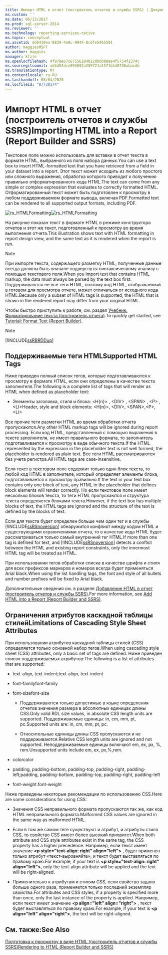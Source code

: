 ```yaml
---
title: Импорт HTML в отчет (построитель отчетов и службы SSRS) | Документы Майкрософт
ms.custom: ''
ms.date: 06/13/2017
ms.prod: sql-server-2014
ms.reviewer: ''
ms.technology: reporting-services-native
ms.topic: conceptual
ms.assetid: dd0410ea-8839-4e8c-9944-8cdfe5465591
author: maggiesMSFT
ms.author: maggies
manager: kfile
ms.openlocfilehash: 4f978e67c67556184012db6b809e4f5754f2374c
ms.sourcegitcommit: ad4d92dce894592a259721a1571b1d8736abacdb
ms.translationtype: MT
ms.contentlocale: ru-RU
ms.lasthandoff: 08/04/2020
ms.locfileid: "87730174"
---
```

# <a name="importing-html-into-a-report-report-builder-and-ssrs"></a><span data-ttu-id="b0075-102">Импорт HTML в отчет (построитель отчетов и службы SSRS)</span><span class="sxs-lookup"><span data-stu-id="b0075-102">Importing HTML into a Report (Report Builder and SSRS)</span></span>
  <span data-ttu-id="b0075-103">Текстовое поле можно использовать для вставки в отчет текста в формате HTML, выбранного из поля набора данных.</span><span class="sxs-lookup"><span data-stu-id="b0075-103">You can use a text box to insert HTML-formatted text that you have retrieved from a field in your dataset into a report.</span></span> <span data-ttu-id="b0075-104">Этот текст может исходить из любого простого или сложного выражения, обработка которого приводит к получению правильно отформатированного кода HTML.</span><span class="sxs-lookup"><span data-stu-id="b0075-104">The text can come from any simple or complex expression that evaluates to correctly formatted HTML.</span></span> <span data-ttu-id="b0075-105">Отформатированный текст может быть подготовлен к просмотру в любом поддерживаемом формате вывода, включая PDF.</span><span class="sxs-lookup"><span data-stu-id="b0075-105">Formatted text can be rendered to all supported output formats, including PDF.</span></span>  
  
 <span data-ttu-id="b0075-106">![rs_HTMLFormatting](../media/rs-htmlformatting.gif "rs_HTMLFormatting")</span><span class="sxs-lookup"><span data-stu-id="b0075-106">![rs_HTMLFormatting](../media/rs-htmlformatting.gif "rs_HTMLFormatting")</span></span>  
  
 <span data-ttu-id="b0075-107">На рисунке показан текст в формате HTML в режиме конструктора отчетов и этот же текст, подготовленный к просмотру во время выполнения отчета.</span><span class="sxs-lookup"><span data-stu-id="b0075-107">This illustration shows text with HTML formatting in report design view, and the same text as it is rendered when the report is run.</span></span>  
  
> [!NOTE]  
>  <span data-ttu-id="b0075-108">При импорте текста, содержащего разметку HTML, полученные данные всегда должны быть вначале подвергнуты синтаксическому анализу с помощью текстового поля.</span><span class="sxs-lookup"><span data-stu-id="b0075-108">When you import text that contains HTML markup, the data must always be parsed by the text box first.</span></span> <span data-ttu-id="b0075-109">Поддерживаются не все теги HTML, поэтому код HTML, отображаемый в готовом для просмотра отчете, может отличаться от исходного кода HTML.</span><span class="sxs-lookup"><span data-stu-id="b0075-109">Because only a subset of HTML tags is supported, the HTML that is shown in the rendered report may differ from your original HTML.</span></span>  
  
 <span data-ttu-id="b0075-110">Чтобы быстро приступить к работе, см. раздел [Учебник. Форматирование текста (построитель отчета)](../tutorial-format-text-report-builder.md).</span><span class="sxs-lookup"><span data-stu-id="b0075-110">To quickly get started, see [Tutorial: Format Text &#40;Report Builder&#41;](../tutorial-format-text-report-builder.md).</span></span>  
  
> [!NOTE]  
>  [!INCLUDE[ssRBRDDup](../../includes/ssrbrddup-md.md)]  
  
## <a name="supported-html-tags"></a><span data-ttu-id="b0075-111">Поддерживаемые теги HTML</span><span class="sxs-lookup"><span data-stu-id="b0075-111">Supported HTML Tags</span></span>  
 <span data-ttu-id="b0075-112">Ниже приведен полный список тегов, которые подготавливаются к просмотру в формате HTML, если они определены в качестве текста заполнителя.</span><span class="sxs-lookup"><span data-stu-id="b0075-112">The following is a complete list of tags that will render as HTML when defined as placeholder text:</span></span>  
  
-   <span data-ttu-id="b0075-113">Элементы заголовка, стиля и блока: \<H{n}> , \<DIV> , \<SPAN> , \<P> ,\<LI></span><span class="sxs-lookup"><span data-stu-id="b0075-113">Header, style and block elements: \<H{n}>, \<DIV>, \<SPAN>,\<P>, \<LI></span></span>  
  
 <span data-ttu-id="b0075-114">Все прочие теги разметки HTML во время обработки отчета пропускаются.</span><span class="sxs-lookup"><span data-stu-id="b0075-114">Any other HTML markup tags will be ignored during report processing.</span></span> <span data-ttu-id="b0075-115">Если код HTML, представленный с помощью выражения в тексте заполнителя, не имеет правильного формата, то заполнитель подготавливается к просмотру в виде обычного текста.</span><span class="sxs-lookup"><span data-stu-id="b0075-115">If the HTML represented by the expression in the placeholder text is not well formed, the placeholder is rendered as plain text.</span></span> <span data-ttu-id="b0075-116">Все теги HTML рассматриваются без учета регистра.</span><span class="sxs-lookup"><span data-stu-id="b0075-116">All HTML tags are case-insensitive.</span></span>  
  
 <span data-ttu-id="b0075-117">Если текст в текстовом поле содержит только один блок текста, то любой код HTML в заполнителе, который определяет элементы блока, подготавливается к просмотру правильно.</span><span class="sxs-lookup"><span data-stu-id="b0075-117">If the text in your text box contains only one block of text, any HTML in the placeholder that defines block elements will render correctly.</span></span> <span data-ttu-id="b0075-118">Но если текстовое поле имеет несколько блоков текста, то теги HTML пропускаются и структура текста определяется блоками текста.</span><span class="sxs-lookup"><span data-stu-id="b0075-118">However, if the text box has multiple blocks of text, the HTML tags are ignored and the structure of the text is defined by the blocks of text.</span></span>  
  
 <span data-ttu-id="b0075-119">Если для текста будет определен больше чем один тег и в службы [!INCLUDE[ssRSnoversion](../../includes/ssrsnoversion-md.md)] обнаружится конфликт между кодом HTML и существующими ограничениями отчета, то в качестве кода HTML будет рассматриваться только самый внутренний тег HTML.</span><span class="sxs-lookup"><span data-stu-id="b0075-119">If more than one tag is defined for text, and [!INCLUDE[ssRSnoversion](../../includes/ssrsnoversion-md.md)] detects a conflict between the HTML and existing report constraints, only the innermost HTML tag will be treated as HTML.</span></span>  
  
 <span data-ttu-id="b0075-120">При использовании тегов обработки списка в качестве шрифта и стиля для всех префиксов маркеров и номеров всегда будет применяться Arial black.</span><span class="sxs-lookup"><span data-stu-id="b0075-120">When using the list handling tags, the font and style of all bullets and number prefixes will be fixed to Arial black.</span></span>  
  
 <span data-ttu-id="b0075-121">Дополнительные сведения см. в разделе [Добавление HTML в отчет (построитель отчетов и службы SSRS)](add-html-into-a-report-report-builder-and-ssrs.md).</span><span class="sxs-lookup"><span data-stu-id="b0075-121">For more information, see [Add HTML into a Report &#40;Report Builder and SSRS&#41;](add-html-into-a-report-report-builder-and-ssrs.md).</span></span>  
  
## <a name="limitations-of-cascading-style-sheet-attributes"></a><span data-ttu-id="b0075-122">Ограничения атрибутов каскадной таблицы стилей</span><span class="sxs-lookup"><span data-stu-id="b0075-122">Limitations of Cascading Style Sheet Attributes</span></span>  
 <span data-ttu-id="b0075-123">При использовании атрибутов каскадной таблицы стилей (CSS) определяется только основной набор тегов.</span><span class="sxs-lookup"><span data-stu-id="b0075-123">When using cascading style sheet (CSS) attributes, only a basic set of tags are defined.</span></span> <span data-ttu-id="b0075-124">Ниже приведен список поддерживаемых атрибутов:</span><span class="sxs-lookup"><span data-stu-id="b0075-124">The following is a list of attributes that are supported:</span></span>  
  
-   <span data-ttu-id="b0075-125">text-align, text-indent;</span><span class="sxs-lookup"><span data-stu-id="b0075-125">text-align, text-indent</span></span>  
  
-   <span data-ttu-id="b0075-126">font-family</span><span class="sxs-lookup"><span data-stu-id="b0075-126">font-family</span></span>  
  
-   <span data-ttu-id="b0075-127">font-size</span><span class="sxs-lookup"><span data-stu-id="b0075-127">font-size</span></span>  
  
    -   <span data-ttu-id="b0075-128">Поддерживаются только допустимые в языке определения отчетов значения размера в абсолютных единицах длины CSS.</span><span class="sxs-lookup"><span data-stu-id="b0075-128">Only valid RDL size values, in absolute CSS length units are supported.</span></span> <span data-ttu-id="b0075-129">Поддерживаемые единицы: in, cm, mm, pt, pc.</span><span class="sxs-lookup"><span data-stu-id="b0075-129">Supported units are: in, cm, mm, pt, pc.</span></span>  
  
    -   <span data-ttu-id="b0075-130">Относительные единицы длины CSS пропускаются и не поддерживаются.</span><span class="sxs-lookup"><span data-stu-id="b0075-130">Relative CSS length units are ignored and not supported.</span></span> <span data-ttu-id="b0075-131">Неподдерживаемые единицы включают em, ex, px, %, rem.</span><span class="sxs-lookup"><span data-stu-id="b0075-131">Unsupported units include em, ex, px,%,rem.</span></span>  
  
-   <span data-ttu-id="b0075-132">color</span><span class="sxs-lookup"><span data-stu-id="b0075-132">color</span></span>  
  
-   <span data-ttu-id="b0075-133">padding, padding-bottom, padding-top, padding-right, padding-left;</span><span class="sxs-lookup"><span data-stu-id="b0075-133">padding, padding-bottom, padding-top, padding-right, padding-left</span></span>  
  
-   <span data-ttu-id="b0075-134">font-weight.</span><span class="sxs-lookup"><span data-stu-id="b0075-134">font-weight</span></span>  
  
 <span data-ttu-id="b0075-135">Ниже приведены некоторые рекомендации по использованию CSS.</span><span class="sxs-lookup"><span data-stu-id="b0075-135">Here are some considerations for using CSS:</span></span>  
  
-   <span data-ttu-id="b0075-136">Значения CSS неправильного формата пропускаются так же, как код HTML неправильного формата.</span><span class="sxs-lookup"><span data-stu-id="b0075-136">Malformed CSS values are ignored in the same way as malformed HTML.</span></span>  
  
-   <span data-ttu-id="b0075-137">Если в том же самом теге существуют и атрибут, и атрибуты стиля CSS, то свойство CSS имеет более высокий приоритет.</span><span class="sxs-lookup"><span data-stu-id="b0075-137">When both attribute and CSS style attributes exist in the same tag, the CSS property has a higher precedence.</span></span> <span data-ttu-id="b0075-138">Например, если текст имеет значение **\<p style="text-align: right" align="left">** , будет применен только атрибут «текст-выровняйте», и текст будет выставляться по правому краю.</span><span class="sxs-lookup"><span data-stu-id="b0075-138">For example, if your text is **\<p style="text-align: right" align="left">**, only the text-align attribute will be applied and the text will be right-aligned.</span></span>  
  
-   <span data-ttu-id="b0075-139">Применительно к атрибутам и стилям CSS, если свойство задано больше одного раза, применяется только последний экземпляр свойства.</span><span class="sxs-lookup"><span data-stu-id="b0075-139">For attributes and CSS styles, if a property is specified more than once, only the last instance of the property is applied.</span></span> <span data-ttu-id="b0075-140">Например, если текст имеет значение **\<p align="left" align="right">** , текст будет выставляться по правому краю.</span><span class="sxs-lookup"><span data-stu-id="b0075-140">For example, if your text is **\<p align="left" align="right">**, the text will be right-aligned.</span></span>  
  
## <a name="see-also"></a><span data-ttu-id="b0075-141">См. также:</span><span class="sxs-lookup"><span data-stu-id="b0075-141">See Also</span></span>  
 [<span data-ttu-id="b0075-142">Подготовка к просмотру в виде HTML (построитель отчетов и службы SSRS)</span><span class="sxs-lookup"><span data-stu-id="b0075-142">Rendering to HTML &#40;Report Builder and SSRS&#41;</span></span>](../report-builder/rendering-to-html-report-builder-and-ssrs.md)  
  
  
